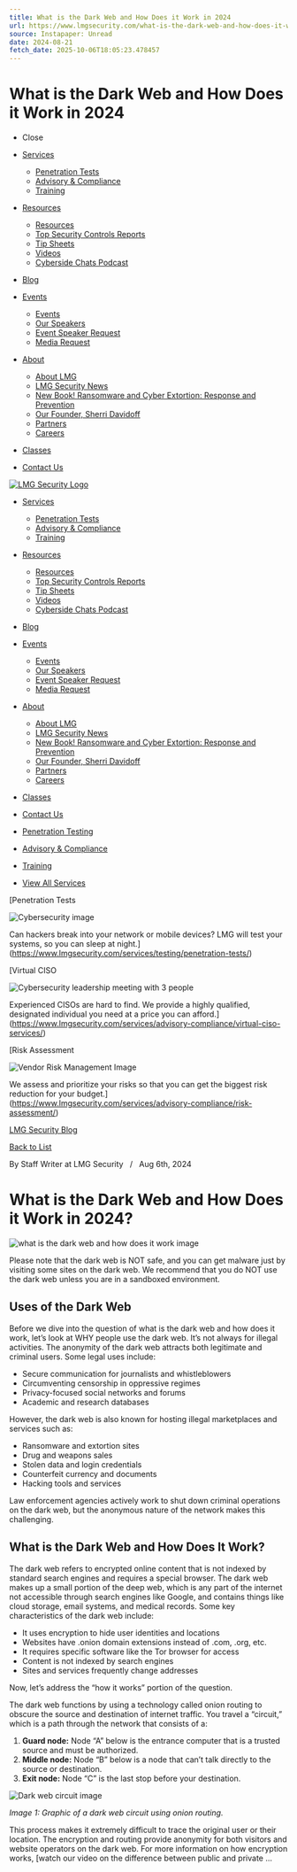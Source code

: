 ```yaml
---
title: What is the Dark Web and How Does it Work in 2024
url: https://www.lmgsecurity.com/what-is-the-dark-web-and-how-does-it-work-in-2024/
source: Instapaper: Unread
date: 2024-08-21
fetch_date: 2025-10-06T18:05:23.478457
---
```


# What is the Dark Web and How Does it Work in 2024

* Close

* [Services](https://www.lmgsecurity.com/services/)
  + [Penetration Tests](https://www.lmgsecurity.com/services/testing/penetration-tests/)
  + [Advisory & Compliance](https://www.lmgsecurity.com/services/advisory-compliance/)
  + [Training](https://www.lmgsecurity.com/services/training/)
* [Resources](https://www.lmgsecurity.com/lmg-resources/)
  + [Resources](https://www.lmgsecurity.com/lmg-resources/)
  + [Top Security Controls Reports](/top-security-controls-reports/)
  + [Tip Sheets](/lmg-resources/?_sft_resource_type=tip-sheet)
  + [Videos](/lmg-resources/?_sft_resource_type=video)
  + [Cyberside Chats Podcast](https://www.lmgsecurity.com/lmg-resources/cyberside-chats-podcast/)
* [Blog](https://www.lmgsecurity.com/blog/)
* [Events](https://www.lmgsecurity.com/events/)
  + [Events](https://www.lmgsecurity.com/events/)
  + [Our Speakers](https://www.lmgsecurity.com/events/speaking/)
  + [Event Speaker Request](https://www.lmgsecurity.com/events/event-speaker-request/)
  + [Media Request](https://www.lmgsecurity.com/events/media-request/)
* [About](https://www.lmgsecurity.com/about/)
  + [About LMG](https://www.lmgsecurity.com/about/)
  + [LMG Security News](https://www.lmgsecurity.com/about/news/)
  + [New Book! Ransomware and Cyber Extortion: Response and Prevention](https://www.lmgsecurity.com/about/new-book-ransomware-and-cyber-extortion-response-and-prevention/)
  + [Our Founder, Sherri Davidoff](https://www.lmgsecurity.com/about/sherri-davidoff/)
  + [Partners](https://www.lmgsecurity.com/about/partners/)
  + [Careers](https://www.lmgsecurity.com/about/careers/)
* [Classes](https://www.lmgsecurity.com/store/)
* [Contact Us](https://www.lmgsecurity.com/contact-us/)

[![LMG Security Logo](https://www.lmgsecurity.com/wp-content/themes/lmg/img/logo.svg "LMG Security")](https://www.lmgsecurity.com)

* [Services](https://www.lmgsecurity.com/services/)
  + [Penetration Tests](https://www.lmgsecurity.com/services/testing/penetration-tests/)
  + [Advisory & Compliance](https://www.lmgsecurity.com/services/advisory-compliance/)
  + [Training](https://www.lmgsecurity.com/services/training/)
* [Resources](https://www.lmgsecurity.com/lmg-resources/)
  + [Resources](https://www.lmgsecurity.com/lmg-resources/)
  + [Top Security Controls Reports](/top-security-controls-reports/)
  + [Tip Sheets](/lmg-resources/?_sft_resource_type=tip-sheet)
  + [Videos](/lmg-resources/?_sft_resource_type=video)
  + [Cyberside Chats Podcast](https://www.lmgsecurity.com/lmg-resources/cyberside-chats-podcast/)
* [Blog](https://www.lmgsecurity.com/blog/)
* [Events](https://www.lmgsecurity.com/events/)
  + [Events](https://www.lmgsecurity.com/events/)
  + [Our Speakers](https://www.lmgsecurity.com/events/speaking/)
  + [Event Speaker Request](https://www.lmgsecurity.com/events/event-speaker-request/)
  + [Media Request](https://www.lmgsecurity.com/events/media-request/)
* [About](https://www.lmgsecurity.com/about/)
  + [About LMG](https://www.lmgsecurity.com/about/)
  + [LMG Security News](https://www.lmgsecurity.com/about/news/)
  + [New Book! Ransomware and Cyber Extortion: Response and Prevention](https://www.lmgsecurity.com/about/new-book-ransomware-and-cyber-extortion-response-and-prevention/)
  + [Our Founder, Sherri Davidoff](https://www.lmgsecurity.com/about/sherri-davidoff/)
  + [Partners](https://www.lmgsecurity.com/about/partners/)
  + [Careers](https://www.lmgsecurity.com/about/careers/)
* [Classes](https://www.lmgsecurity.com/store/)
* [Contact Us](https://www.lmgsecurity.com/contact-us/)

* [Penetration Testing](https://www.lmgsecurity.com/testing/)
* [Advisory & Compliance](https://www.lmgsecurity.com/advisory-compliance/)
* [Training](https://www.lmgsecurity.com/training/)

* [View All Services](https://www.lmgsecurity.com/services/)

[Penetration Tests

![Cybersecurity image](https://www.lmgsecurity.com/wp-content/uploads/2021/01/CyberSecurity1.jpg)

Can hackers break into your network or mobile devices? LMG will test your systems, so you can sleep at night.](https://www.lmgsecurity.com/services/testing/penetration-tests/)

[Virtual CISO

![Cybersecurity leadership meeting with 3 people](https://www.lmgsecurity.com/wp-content/uploads/2022/06/shutterstock_397818313-scaled-e1654616941439.jpg)

Experienced CISOs are hard to find. We provide a highly qualified, designated individual you need at a price you can afford.](https://www.lmgsecurity.com/services/advisory-compliance/virtual-ciso-services/)

[Risk Assessment

![Vendor Risk Management Image](https://www.lmgsecurity.com/wp-content/uploads/2024/06/shutterstock_2455405227-e1719356097546.jpg)

We assess and prioritize your risks so that you can get the biggest risk reduction for your budget.](https://www.lmgsecurity.com/services/advisory-compliance/risk-assessment/)

[LMG Security Blog](https://www.lmgsecurity.com/blog/)

[Back to List](https://www.lmgsecurity.com/blog/)

By Staff Writer at LMG Security   /   Aug 6th, 2024

# What is the Dark Web and How Does it Work in 2024?

![what is the dark web and how does it work image](https://www.lmgsecurity.com/wp-content/uploads/2024/08/shutterstock_1723963915-e1722999034774.jpg)

Please note that the dark web is NOT safe, and you can get malware just by visiting some sites on the dark web. We recommend that you do NOT use the dark web unless you are in a sandboxed environment.

## **Uses of the Dark Web**

Before we dive into the question of what is the dark web and how does it work, let’s look at WHY people use the dark web. It’s not always for illegal activities. The anonymity of the dark web attracts both legitimate and criminal users. Some legal uses include:

* Secure communication for journalists and whistleblowers
* Circumventing censorship in oppressive regimes
* Privacy-focused social networks and forums
* Academic and research databases

However, the dark web is also known for hosting illegal marketplaces and services such as:

* Ransomware and extortion sites
* Drug and weapons sales
* Stolen data and login credentials
* Counterfeit currency and documents
* Hacking tools and services

Law enforcement agencies actively work to shut down criminal operations on the dark web, but the anonymous nature of the network makes this challenging.

## **What is the Dark Web and How Does It Work?**

The dark web refers to encrypted online content that is not indexed by standard search engines and requires a special browser. The dark web makes up a small portion of the deep web, which is any part of the internet not accessible through search engines like Google, and contains things like cloud storage, email systems, and medical records. Some key characteristics of the dark web include:

* It uses encryption to hide user identities and locations
* Websites have .onion domain extensions instead of .com, .org, etc.
* It requires specific software like the Tor browser for access
* Content is not indexed by search engines
* Sites and services frequently change addresses

Now, let’s address the “how it works” portion of the question.

The dark web functions by using a technology called onion routing to obscure the source and destination of internet traffic. You travel a “circuit,” which is a path through the network that consists of a:

1. **Guard node:** Node “A” below is the entrance computer that is a trusted source and must be authorized.
2. **Middle node:** Node “B” below is a node that can’t talk directly to the source or destination.
3. **Exit node:** Node “C” is the last stop before your destination.

![Dark web circuit image](https://www.lmgsecurity.com/wp-content/uploads/2024/08/Dark-web-circuit.jpg)

*Image 1: Graphic of a dark web circuit using onion routing.*

This process makes it extremely difficult to trace the original user or their location. The encryption and routing provide anonymity for both visitors and website operators on the dark web. For more information on how encryption works, [watch our video on the difference between public and private ...